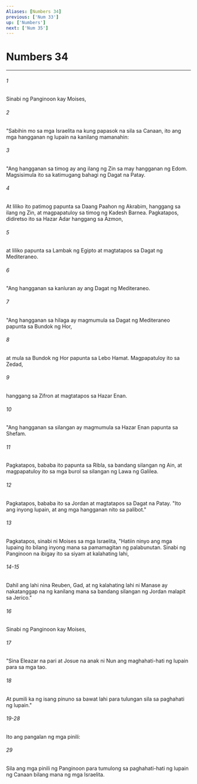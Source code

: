```yaml
---
Aliases: [Numbers 34]
previous: ['Num 33']
up: ['Numbers']
next: ['Num 35']
---
```

# Numbers 34

***

###### 1
Sinabi ng Panginoon kay Moises, 

###### 2
"Sabihin mo sa mga Israelita na kung papasok na sila sa Canaan, ito ang mga hangganan ng lupain na kanilang mamanahin: 

###### 3
"Ang hangganan sa timog ay ang ilang ng Zin sa may hangganan ng Edom. Magsisimula ito sa katimugang bahagi ng Dagat na Patay. 

###### 4
At liliko ito patimog papunta sa Daang Paahon ng Akrabim, hanggang sa ilang ng Zin, at magpapatuloy sa timog ng Kadesh Barnea. Pagkatapos, didiretso ito sa Hazar Adar hanggang sa Azmon, 

###### 5
at liliko papunta sa Lambak ng Egipto at magtatapos sa Dagat ng Mediteraneo. 

###### 6
"Ang hangganan sa kanluran ay ang Dagat ng Mediteraneo. 

###### 7
"Ang hangganan sa hilaga ay magmumula sa Dagat ng Mediteraneo papunta sa Bundok ng Hor, 

###### 8
at mula sa Bundok ng Hor papunta sa Lebo Hamat. Magpapatuloy ito sa Zedad, 

###### 9
hanggang sa Zifron at magtatapos sa Hazar Enan. 

###### 10
"Ang hangganan sa silangan ay magmumula sa Hazar Enan papunta sa Shefam. 

###### 11
Pagkatapos, bababa ito papunta sa Ribla, sa bandang silangan ng Ain, at magpapatuloy ito sa mga burol sa silangan ng Lawa ng Galilea. 

###### 12
Pagkatapos, bababa ito sa Jordan at magtatapos sa Dagat na Patay. "Ito ang inyong lupain, at ang mga hangganan nito sa palibot." 

###### 13
Pagkatapos, sinabi ni Moises sa mga Israelita, "Hatiin ninyo ang mga lupaing ito bilang inyong mana sa pamamagitan ng palabunutan. Sinabi ng Panginoon na ibigay ito sa siyam at kalahating lahi,

###### 14-15
Dahil ang lahi nina Reuben, Gad, at ng kalahating lahi ni Manase ay nakatanggap na ng kanilang mana sa bandang silangan ng Jordan malapit sa Jerico." 

###### 16
Sinabi ng Panginoon kay Moises, 

###### 17
"Sina Eleazar na pari at Josue na anak ni Nun ang maghahati-hati ng lupain para sa mga tao. 

###### 18
At pumili ka ng isang pinuno sa bawat lahi para tulungan sila sa paghahati ng lupain."

###### 19-28
Ito ang pangalan ng mga pinili: 

###### 29
Sila ang mga pinili ng Panginoon para tumulong sa paghahati-hati ng lupain ng Canaan bilang mana ng mga Israelita.
